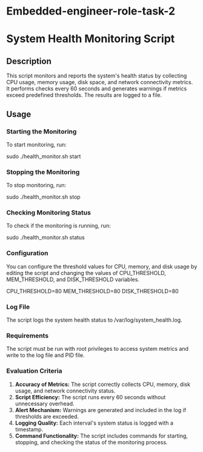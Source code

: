 # Embedded-engineer-role-task-2

# System Health Monitoring Script

## Description
This script monitors and reports the system's health status by collecting CPU usage, memory usage, disk space, and network connectivity metrics. It performs checks every 60 seconds and generates warnings if metrics exceed predefined thresholds. The results are logged to a file.

## Usage
### Starting the Monitoring

To start monitoring, run:

sudo ./health_monitor.sh start

### Stopping the Monitoring
To stop monitoring, run:

sudo ./health_monitor.sh stop

### Checking Monitoring Status
To check if the monitoring is running, run:

sudo ./health_monitor.sh status

### Configuration
You can configure the threshold values for CPU, memory, and disk usage by editing the script and changing the values of CPU_THRESHOLD, MEM_THRESHOLD, and DISK_THRESHOLD variables.

CPU_THRESHOLD=80
MEM_THRESHOLD=80
DISK_THRESHOLD=80

### Log File
The script logs the system health status to /var/log/system_health.log.

### Requirements
The script must be run with root privileges to access system metrics and write to the log file and PID file.


### Evaluation Criteria
1. **Accuracy of Metrics:** The script correctly collects CPU, memory, disk usage, and network connectivity status.
2. **Script Efficiency:** The script runs every 60 seconds without unnecessary overhead.
3. **Alert Mechanism:** Warnings are generated and included in the log if thresholds are exceeded.
4. **Logging Quality:** Each interval's system status is logged with a timestamp.
5. **Command Functionality:** The script includes commands for starting, stopping, and checking the status of the monitoring process.
